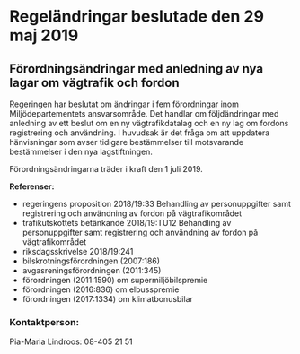 # Regeländringar beslutade den 29 maj 2019

## Förordningsändringar med anledning av nya lagar om vägtrafik och fordon

Regeringen har beslutat om ändringar i fem förordningar inom Miljödepartementets ansvarsområde. Det handlar om följdändringar med anledning av ett beslut om en ny vägtrafikdatalag och en ny lag om fordons registrering och användning. I huvudsak är det fråga om att uppdatera hänvisningar som avser tidigare bestämmelser till motsvarande bestämmelser i den nya lagstiftningen.

Förordningsändringarna träder i kraft den 1 juli 2019.

**Referenser:**

* regeringens proposition 2018/19:33 Behandling av personuppgifter samt registrering och användning av fordon på vägtrafikområdet
* trafikutskottets betänkande 2018/19:TU12 Behandling av personuppgifter samt registrering och användning av fordon på vägtrafikområdet
* riksdagsskrivelse 2018/19:241
* bilskrotningsförordningen (2007:186)
* avgasreningsförordningen (2011:345)
* förordningen (2011:1590) om supermiljöbilspremie
* förordningen (2016:836) om elbusspremie
* förordningen (2017:1334) om klimatbonusbilar

### Kontaktperson:

Pia-Maria Lindroos: 08-405 21 51
